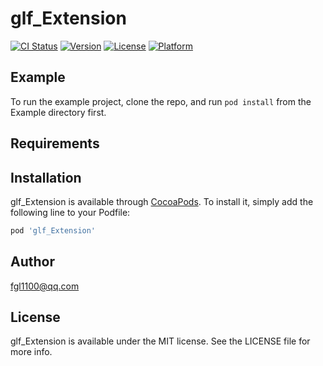 # glf_Extension

[![CI Status](https://img.shields.io/travis/77233171@qq.com/glf_Extension.svg?style=flat)](https://travis-ci.org/77233171@qq.com/glf_Extension)
[![Version](https://img.shields.io/cocoapods/v/glf_Extension.svg?style=flat)](https://cocoapods.org/pods/glf_Extension)
[![License](https://img.shields.io/cocoapods/l/glf_Extension.svg?style=flat)](https://cocoapods.org/pods/glf_Extension)
[![Platform](https://img.shields.io/cocoapods/p/glf_Extension.svg?style=flat)](https://cocoapods.org/pods/glf_Extension)

## Example

To run the example project, clone the repo, and run `pod install` from the Example directory first.

## Requirements

## Installation

glf_Extension is available through [CocoaPods](https://cocoapods.org). To install
it, simply add the following line to your Podfile:

```ruby
pod 'glf_Extension'
```

## Author

fgl1100@qq.com

## License

glf_Extension is available under the MIT license. See the LICENSE file for more info.
